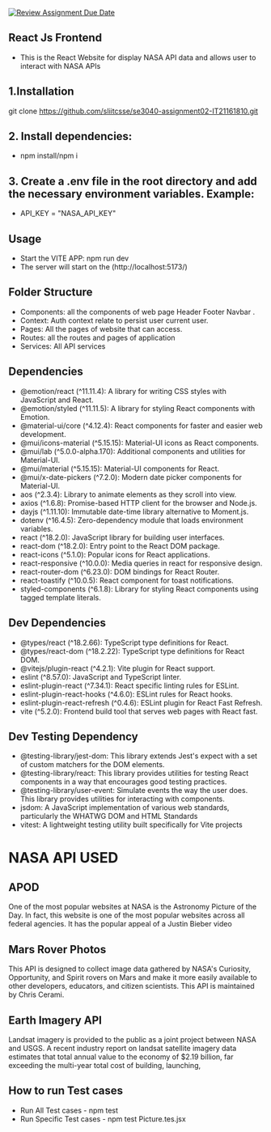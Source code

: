 [![Review Assignment Due Date](https://classroom.github.com/assets/deadline-readme-button-24ddc0f5d75046c5622901739e7c5dd533143b0c8e959d652212380cedb1ea36.svg)](https://classroom.github.com/a/V1F4A3D5)

## React Js Frontend

- This is the React Website for display NASA API data and allows user to interact with NASA APIs

## 1.Installation

git clone https://github.com/sliitcsse/se3040-assignment02-IT21161810.git

## 2. Install dependencies:

- npm install/npm i

## 3. Create a .env file in the root directory and add the necessary environment variables. Example:

- API_KEY = "NASA_API_KEY"

## Usage

- Start the VITE APP: npm run dev
- The server will start on the (http://localhost:5173/)

## Folder Structure

- Components: all the components of web page Header Footer Navbar .
- Context: Auth context relate to persist user current user.
- Pages: All the pages of website that can access.
- Routes: all the routes and pages of application
- Services: All API services
  
## Dependencies
- @emotion/react (^11.11.4): A library for writing CSS styles with JavaScript and React.
- @emotion/styled (^11.11.5): A library for styling React components with Emotion.
- @material-ui/core (^4.12.4): React components for faster and easier web development.
- @mui/icons-material (^5.15.15): Material-UI icons as React components.
- @mui/lab (^5.0.0-alpha.170): Additional components and utilities for Material-UI.
- @mui/material (^5.15.15): Material-UI components for React.
- @mui/x-date-pickers (^7.2.0): Modern date picker components for Material-UI.
- aos (^2.3.4): Library to animate elements as they scroll into view.
- axios (^1.6.8): Promise-based HTTP client for the browser and Node.js.
- dayjs (^1.11.10): Immutable date-time library alternative to Moment.js.
- dotenv (^16.4.5): Zero-dependency module that loads environment variables.
- react (^18.2.0): JavaScript library for building user interfaces.
- react-dom (^18.2.0): Entry point to the React DOM package.
- react-icons (^5.1.0): Popular icons for React applications.
- react-responsive (^10.0.0): Media queries in react for responsive design.
- react-router-dom (^6.23.0): DOM bindings for React Router.
- react-toastify (^10.0.5): React component for toast notifications.
- styled-components (^6.1.8): Library for styling React components using tagged template literals.

## Dev Dependencies
- @types/react (^18.2.66): TypeScript type definitions for React.
- @types/react-dom (^18.2.22): TypeScript type definitions for React DOM.
- @vitejs/plugin-react (^4.2.1): Vite plugin for React support.
- eslint (^8.57.0): JavaScript and TypeScript linter.
- eslint-plugin-react (^7.34.1): React specific linting rules for ESLint.
- eslint-plugin-react-hooks (^4.6.0): ESLint rules for React hooks.
- eslint-plugin-react-refresh (^0.4.6): ESLint plugin for React Fast Refresh.
- vite (^5.2.0): Frontend build tool that serves web pages with React fast.

## Dev Testing Dependency
- @testing-library/jest-dom: This library extends Jest's expect with a set of custom matchers for the DOM elements.
- @testing-library/react: This library provides utilities for testing React components in a way that encourages good testing practices.
- @testing-library/user-event: Simulate events the way the user does. This library provides utilities for interacting with components.
- jsdom: A JavaScript implementation of various web standards, particularly the WHATWG DOM and HTML Standards
- vitest: A lightweight testing utility built specifically for Vite projects
  

# NASA API USED

## APOD

One of the most popular websites at NASA is the Astronomy Picture of the Day. In fact, this website is one of the most popular websites across all federal agencies. It has the popular appeal of a Justin Bieber video

## Mars Rover Photos

This API is designed to collect image data gathered by NASA's Curiosity, Opportunity, and Spirit rovers on Mars and make it more easily available to other developers, educators, and citizen scientists. This API is maintained by Chris Cerami.

## Earth Imagery API

Landsat imagery is provided to the public as a joint project between NASA and USGS. A recent industry report on landsat satellite imagery data estimates that total annual value to the economy of $2.19 billion, far exceeding the multi-year total cost of building, launching,

## How to run Test cases

- Run All Test cases      - npm test
- Run Specific Test cases - npm test Picture.tes.jsx